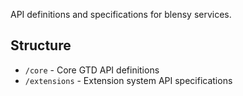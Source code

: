 API definitions and specifications for blensy services.

## Structure
- `/core` - Core GTD API definitions
- `/extensions` - Extension system API specifications
